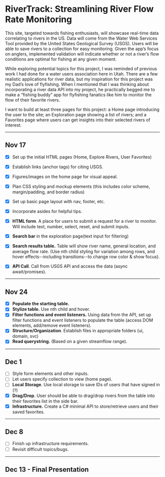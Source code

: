 # RiverTrack: Streamlining River Flow Rate Monitoring

This site, targeted towards fishing enthusiasts, will showcase real-time data correlating to rivers in the US. Data will come from the Water Web Services Tool provided by the United States Geological Survey (USGS). Users will be able to save rivers to a collection for easy monitoring. Given the app’s focus on anglers, implemented validation will indicate whether or not a river’s flow conditions are optimal for fishing at any given moment.

While exploring potential topics for this project, I was reminded of previous work I had done for a water users association here in Utah. There are a few realistic applications for river data, but my inspiration for this project was my Dad’s love of flyfishing. When I mentioned that I was thinking about incorporating a river data API into my project, he practically begged me to make a “fishing buddy” app for flyfishing fanatics like him to monitor the flow of their favorite rivers. 

I want to build at least three pages for this project: a Home page introducing the user to the site; an Exploration page showing a list of rivers; and a Favorites page where users can get insights into their selected rivers of interest.


---

## Nov 17
- [x] Set up the initial HTML pages (Home, Explore Rivers, User Favorites)
- [x] Establish links (anchor tags) for citing USGS.
- [x] Figures/images on the home page for visual appeal.

- [x] Plan CSS styling and mockup elements (this includes color scheme, margin/padding, and border radius)
- [x] Set up basic page layout with nav, footer, etc.
- [x] Incorporate asides for helpful tips.

- [x] **HTML form**. A place for users to submit a request for a river to monitor. Will include text, number, select, reset, and submit inputs.
- [x] **Search bar** in the exploration page(text input for filtering) 

- [x] **Search results table.** Table will show river name, general location, and average flow rate. (Use nth child styling for variation among rows, and hover effects--including transitions--to change row color & show focus). 
- [x] **API Call**. Call from USGS API and access the data (async await/promises).


---
## Nov 24
- [x] **Populate the starting table.**
- [x] **Stylize table.** Use nth child and hover.
- [x] **Filter functions and event listeners.** Using data from the API, set up filter functions and event listeners to populate the table (access DOM elements, add/remove event listeners).
- [x] **Structure/Organization**. Establish files in appropriate folders (ui, domain, svc)
- [x] **Read querystring.** (Based on a given streamflow range).
---
## Dec 1
- [ ] Style form elements and other inputs.
- [ ] Let users specify collection to view (home page).
- [ ] **Local Storage**. Use local storage to save IDs of users that have signed in (?)
- [x] **Drag/Drop**. User should be able to drag/drop rivers from the table into their favorites list in the side bar.
- [x] **Infrastructure.** Create a C# minimal API to store/retrieve users and their saved favorites.
---
## Dec 8
- [ ] Finish up infrastructure requirements.
- [ ] Revisit difficult topics/bugs.
---
## Dec 13 - Final Presentation

